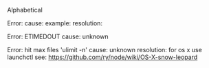 Alphabetical

Error:
cause:
example:
resolution:


Error: ETIMEDOUT
cause: unknown

Error: hit max files 'ulimit -n' 
cause: unknown
resolution: for os x use launchctl see: https://github.com/ry/node/wiki/OS-X-snow-leopard